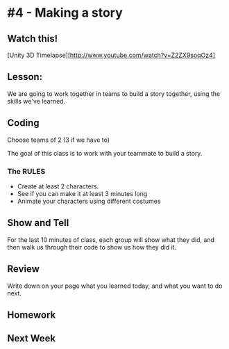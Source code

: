 # #4 - Making a story

## Watch this!
[Unity 3D Timelapse][http://www.youtube.com/watch?v=Z2ZX9soqOz4]

## Lesson: 
We are going to work together in teams to build a story together, using the skills we've learned.

## Coding
Choose teams of 2 (3 if we have to)

The goal of this class is to work with your teammate to build a story.

### The RULES
* Create at least 2 characters.
* See if you can make it at least 3 minutes long
* Animate your characters using different costumes

## Show and Tell
For the last 10 minutes of class, each group will show what they did, and then walk us through their code to show us how they did it.

## Review 
Write down on your page what you learned today, and what you want to do next.

## Homework

## Next Week


